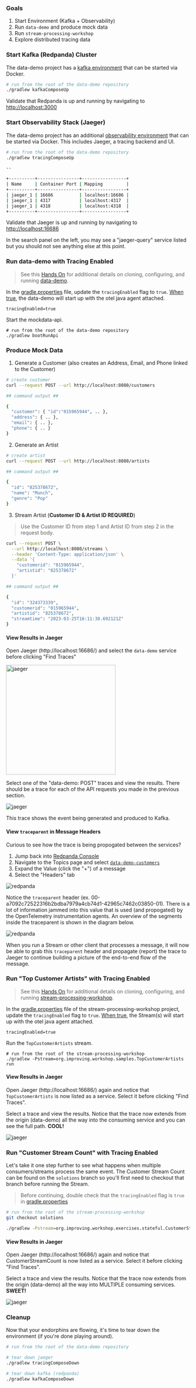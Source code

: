 ### Goals

1. Start Environment (Kafka + Observability)
2. Run `data-demo` and produce mock data
3. Run `stream-processing-workshop`
4. Explore distributed tracing data

### Start Kafka (Redpanda) Cluster

The data-demo project has a [kafka environment](https://github.com/schroedermatt/data-demo/blob/main/kafka/local/cluster/docker-compose-redpanda.yml) that can be started via Docker.

```bash
# run from the root of the data-demo repository
./gradlew kafkaComposeUp
```

Validate that Redpanda is up and running by navigating to [http://localhost:3000](http://localhost:3000)

### Start Observability Stack (Jaeger)

The data-demo project has an additional [observability environment](https://github.com/schroedermatt/data-demo/blob/main/observability/docker-compose.yml) that can be started via Docker. This includes Jaeger, a tracing backend and UI.

```bash
# run from the root of the data-demo repository
./gradlew tracingComposeUp

--

+----------+----------------+-----------------+
| Name     | Container Port | Mapping         |
+----------+----------------+-----------------+
| jaeger_1 | 16686          | localhost:16686 |
| jaeger_1 | 4317           | localhost:4317  |
| jaeger_1 | 4318           | localhost:4318  |
+----------+----------------+-----------------+
```

Validate that Jaeger is up and running by navigating to [http://localhost:16686](http://localhost:16686)

In the search panel on the left, you may see a "jaeger-query" service listed but you should not see anything else at this point.

### Run data-demo with Tracing Enabled

> See this [Hands On](https://github.com/schroedermatt/data-demo/blob/main/assets/01_hands-on.md) for additional details on cloning, configuring, and running [data-demo](https://github.com/schroedermatt/data-demo).

In the [gradle.properties](https://github.com/schroedermatt/data-demo/blob/main/gradle.properties#L5) file, update the `tracingEnabled` flag to `true`. [When true](https://github.com/schroedermatt/data-demo/blob/main/mockdata-api/build.gradle#L36-L45), the data-demo will start up with the otel java agent attached.

```properties
tracingEnabled=true
```

Start the mockdata-api.

```
# run from the root of the data-demo repository
./gradlew bootRunApi
```

### Produce Mock Data

1. Generate a Customer (also creates an Address, Email, and Phone linked to the Customer)

```bash
# create customer
curl --request POST --url http://localhost:8080/customers

## command output ##

{ 
  "customer": { "id":"015965944", .. },
  "address": { .. },
  "email": { .. },
  "phone": { .. }
}
```

2. Generate an Artist

```bash
# create artist
curl --request POST --url http://localhost:8080/artists

## command output ##

{
  "id": "825378672",
  "name": "Munch",
  "genre": "Pop"
}
```

3. Stream Artist (**Customer ID & Artist ID REQUIRED**)

> Use the Customer ID from step 1 and Artist ID from step 2 in the request body.

```bash
curl --request POST \
  --url http://localhost:8080/streams \
  --header 'Content-Type: application/json' \
  --data '{
	"customerid": "015965944",
	"artistid": "825378672"
  }'

## command output ##

{
  "id": "324373339",
  "customerid": "015965944",
  "artistid": "825378672",
  "streamtime": "2023-03-25T16:11:38.692121Z"
}
```

#### View Results in Jaeger

Open Jaeger (http://localhost:16686/) and select the `data-demo` service before clicking "Find Traces"

<img src="./images/jaeger-services.png" alt="jaeger" width="300"/>

Select one of the "data-demo: POST" traces and view the results. There should be a trace for each of the API requests you made in the previous section.

![jaeger](./images/jaeger-trace-1.png)

This trace shows the event being generated and produced to Kafka.

#### View `traceparent` in Message Headers

Curious to see how the trace is being propogated between the services?

1. Jump back into [Redpanda Console](http://localhost:3000)
2. Navigate to the Topics page and select [`data-demo-customers`](http://localhost:3000/topics/data-demo-customers?o=-1&p=-1&q&s=50#messages)
3. Expand the Value (click the "+") of a message
4. Select the "Headers" tab

![redpanda](./images/redpanda-headers.png)

Notice the `traceparent` header (ex. 00-a7092c72522316b2bdba7979a4cb74d1-42965c7462c03850-01). There is a lot of information jammed into this value that is used (and propogated) by the OpenTelemetry instrumentation agents. An overview of the segments inside the traceparent is shown in the diagram below.

![redpanda](./images/traceparent.png)

When you run a Stream or other client that processes a message, it will now be able to grab this `traceparent` header and propagate (report) the trace to Jaeger to continue building a picture of the end-to-end flow of the message.

### Run "Top Customer Artists" with Tracing Enabled

>  See this [Hands On](https://github.com/schroedermatt/data-demo/blob/main/assets/02_hands-on.md) for additional details on cloning, configuring, and running [stream-processing-workshop](https://github.com/schroedermatt/stream-processing-workshop).

In the [gradle.properties](https://github.com/schroedermatt/stream-processing-workshop/blob/main/gradle.properties#L2) file of the stream-processing-workshop project, update the `tracingEnabled` flag to `true`.  [When true](https://github.com/schroedermatt/stream-processing-workshop/blob/main/build.gradle#L27-L36), the Stream(s) will start up with the otel java agent attached.

```properties
tracingEnabled=true
```

Run the `TopCustomerArtists` stream.

```
# run from the root of the stream-processing-workshop
./gradlew -Pstream=org.improving.workshop.samples.TopCustomerArtists run
```

#### View Results in Jaeger

Open Jaeger (http://localhost:16686/) again and notice that `TopCustomerArtists` is now listed as a service. Select it before clicking "Find Traces".

Select a trace and view the results. Notice that the trace now extends from the origin (data-demo) all the way into the consuming service and you can see the full path. **COOL!**

![jaeger](./images/jaeger-trace-2.png)

### Run "Customer Stream Count" with Tracing Enabled

Let's take it one step further to see what happens when multiple consumers/streams process the same event. The Customer Stream Count can be found on the `solutions` branch so you'll first need to checkout that branch before running the Stream.

> Before continuing, double check that the `tracingEnabled` flag is `true` in [gradle.properties](https://github.com/schroedermatt/stream-processing-workshop/blob/main/gradle.properties#L2)

```bash
# run from the root of the stream-processing-workshop
git checkout solutions

./gradlew -Pstream=org.improving.workshop.exercises.stateful.CustomerStreamCount run
```

#### View Results in Jaeger

Open Jaeger (http://localhost:16686/) again and notice that CustomerStreamCount is now listed as a service. Select it before clicking "Find Traces".

Select a trace and view the results. Notice that the trace now extends from the origin (data-demo) all the way into MULTIPLE consuming services. **SWEET!**

![jaeger](./images/jaeger-trace-3.png)

### Cleanup

Now that your endorphins are flowing, it's time to tear down the environment (if you're done playing around).

```bash
# run from the root of the data-demo repository

# tear down jaeger
./gradlew tracingComposeDown

# tear down kafka (redpanda)
./gradlew kafkaComposeDown
```